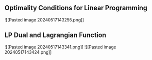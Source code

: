 ## Optimality Conditions for Linear Programming
![[Pasted image 20240517143255.png]]
## LP Dual and Lagrangian Function
![[Pasted image 20240517143341.png]]
![[Pasted image 20240517143424.png]]